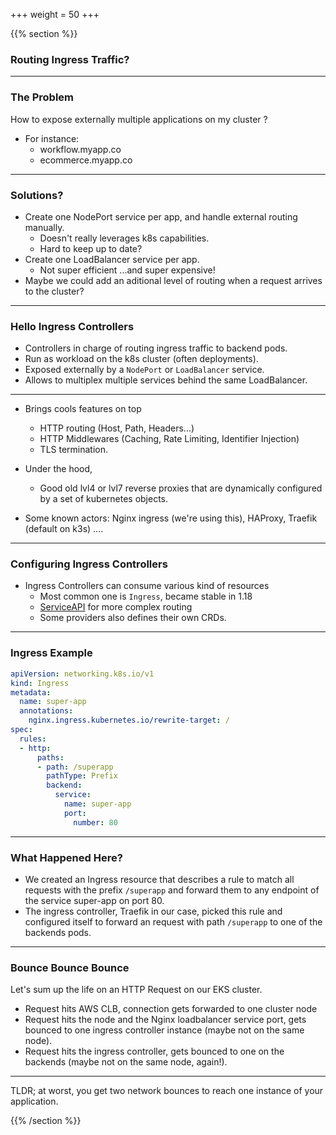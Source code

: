 +++
weight = 50
+++

{{% section %}}

### Routing Ingress Traffic?

---

### The Problem

How to expose externally multiple applications on my cluster ?

- For instance:
  - workflow.myapp.co
  - ecommerce.myapp.co

---

### Solutions?

- Create one NodePort service per app, and handle external routing manually.
  - Doesn't really leverages k8s capabilities.
  - Hard to keep up to date?
- Create one LoadBalancer service per app.
  - Not super efficient ...and super expensive!
- Maybe we could add an aditional level of routing when a request arrives to the cluster?

---

### Hello Ingress Controllers

- Controllers in charge of routing ingress traffic to backend pods.
- Run as workload on the k8s cluster (often deployments).
- Exposed externally by a `NodePort` or `LoadBalancer` service.
- Allows to multiplex multiple services behind the same LoadBalancer.

---

- Brings cools features on top
  - HTTP routing (Host, Path, Headers...)
  - HTTP Middlewares (Caching, Rate Limiting, Identifier Injection)
  - TLS termination.

- Under the hood,
  - Good old lvl4 or lvl7 reverse proxies that are dynamically configured by a set of kubernetes objects.

- Some known actors: Nginx ingress (we're using this), HAProxy, Traefik (default on k3s) ....

---

### Configuring Ingress Controllers

- Ingress Controllers can consume various kind of resources
  - Most common one is `Ingress`, became stable in 1.18
  - [ServiceAPI](https://github.com/kubernetes-sigs/gateway-api) for more complex routing
  - Some providers also defines their own CRDs.

---

### Ingress Example

```yaml
apiVersion: networking.k8s.io/v1
kind: Ingress
metadata:
  name: super-app
  annotations:
    nginx.ingress.kubernetes.io/rewrite-target: /
spec:
  rules:
  - http:
      paths:
      - path: /superapp
        pathType: Prefix
        backend:
          service:
            name: super-app
            port:
              number: 80
```

---

### What Happened Here?

- We created an Ingress resource that describes a rule to match all requests with the prefix `/superapp`
  and forward them to any endpoint of the service super-app on port 80.
- The ingress controller, Traefik in our case, picked this rule and configured itself to forward an request with path `/superapp` to one of the backends pods.

---

### Bounce Bounce Bounce

Let's sum up the life on an HTTP Request on our EKS cluster.

- Request hits AWS CLB, connection gets forwarded to one cluster node
- Request hits the node and the Nginx loadbalancer service port, gets bounced to one ingress controller instance (maybe not on the same node).
- Request hits the ingress controller, gets bounced to one on the backends (maybe not on the same node, again!).

---

TLDR; at worst, you get two network bounces to reach one instance of your application.

{{% /section %}}
